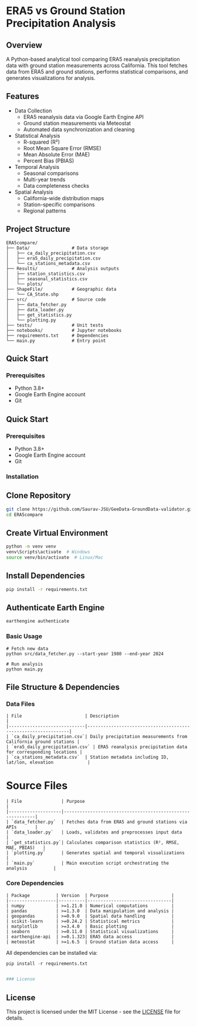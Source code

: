 # ERA5 vs Ground Station Precipitation Analysis

## Overview
A Python-based analytical tool comparing ERA5 reanalysis precipitation data with ground station measurements across California. This tool fetches data from ERA5 and ground stations, performs statistical comparisons, and generates visualizations for analysis.

## Features
- Data Collection
  - ERA5 reanalysis data via Google Earth Engine API
  - Ground station measurements via Meteostat
  - Automated data synchronization and cleaning
- Statistical Analysis
  - R-squared (R²)
  - Root Mean Square Error (RMSE)
  - Mean Absolute Error (MAE)
  - Percent Bias (PBIAS)
- Temporal Analysis
  - Seasonal comparisons
  - Multi-year trends
  - Data completeness checks
- Spatial Analysis
  - California-wide distribution maps
  - Station-specific comparisons
  - Regional patterns

## Project Structure
```
ERA5compare/
├── Data/                # Data storage
│   ├── ca_daily_precipitation.csv
│   ├── era5_daily_precipitation.csv
│   └── ca_stations_metadata.csv
├── Results/             # Analysis outputs
│   ├── station_statistics.csv
│   ├── seasonal_statistics.csv
│   └── plots/
├── ShapeFile/           # Geographic data
│   └── CA_State.shp
├── src/                 # Source code
│   ├── data_fetcher.py
│   ├── data_loader.py
│   ├── get_statistics.py
│   └── plotting.py
├── tests/               # Unit tests
├── notebooks/           # Jupyter notebooks
├── requirements.txt     # Dependencies
└── main.py              # Entry point
```

## Quick Start

### Prerequisites
- Python 3.8+
- Google Earth Engine account
- Git


## Quick Start

### Prerequisites
- Python 3.8+
- Google Earth Engine account
- Git

### Installation
## Clone Repository

```sh
git clone https://github.com/Saurav-JSU/GeeData-GroundData-validator.git
cd ERA5compare
```

## Create Virtual Environment

```sh
python -m venv venv
venv\Scripts\activate  # Windows
source venv/bin/activate  # Linux/Mac
```

## Install Dependencies

```sh
pip install -r requirements.txt
```

## Authenticate Earth Engine

```sh
earthengine authenticate
```

### Basic Usage

```
# Fetch new data
python src/data_fetcher.py --start-year 1980 --end-year 2024

# Run analysis
python main.py
```

## File Structure & Dependencies

### Data Files
```
| File                        | Description                                                   |
|-----------------------------|---------------------------------------------------------------|
| `ca_daily_precipitation.csv`| Daily precipitation measurements from California ground stations |
| `era5_daily_precipitation.csv` | ERA5 reanalysis precipitation data for corresponding locations |
| `ca_stations_metadata.csv`  | Station metadata including ID, lat/lon, elevation             |
```

# Source Files
```
| File               | Purpose                                                   |
|--------------------|-----------------------------------------------------------|
| `data_fetcher.py`  | Fetches data from ERA5 and ground stations via APIs       |
| `data_loader.py`   | Loads, validates and preprocesses input data              |
| `get_statistics.py`| Calculates comparison statistics (R², RMSE, MAE, PBIAS)   |
| `plotting.py`      | Generates spatial and temporal visualizations             |
| `main.py`          | Main execution script orchestrating the analysis          |
```

### Core Dependencies
```
| Package          | Version  | Purpose                        |
|------------------|----------|--------------------------------|
| numpy            | >=1.21.0 | Numerical computations         |
| pandas           | >=1.3.0  | Data manipulation and analysis |
| geopandas        | >=0.9.0  | Spatial data handling          |
| scikit-learn     | >=0.24.2 | Statistical metrics            |
| matplotlib       | >=3.4.0  | Basic plotting                 |
| seaborn          | >=0.11.0 | Statistical visualizations     |
| earthengine-api  | >=0.1.323| ERA5 data access               |
| meteostat        | >=1.6.5  | Ground station data access     |
```

All dependencies can be installed via:
```python
pip install -r requirements.txt


### License
```
## License
This project is licensed under the MIT License - see the [LICENSE](LICENSE) file for details.
